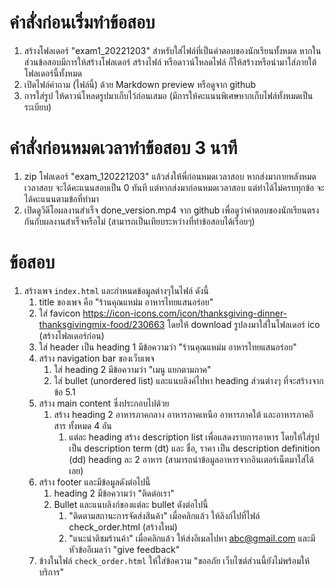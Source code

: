 # คำสั่งก่อนเริ่มทำข้อสอบ
1. สร้างโฟลเดอร์ "exam1_20221203" สำหรับใส่ไฟล์ที่เป็นคำตอบของนักเรียนทั้งหมด หากในส่วนข้อสอบมีการให้สร้างโฟลเดอร์ สร้างไฟล์ หรือดาวน์โหลดไฟล์ ก็ให้สร้างหรือนำมาใส่ภายใต้โฟลเดอร์นี้ทั้งหมด
2. เปิดไฟล์คำถาม (ไฟล์นี้) ด้วย Markdown preview หรือดูจาก github
3. การใส่รูป ให้ดาวน์โหลดรูปมาเก็บไว้ก่อนเสมอ (มีการให้คะแนนพิเศษหากเก็บไฟล์ทั้งหมดเป็นระเบียบ)

# คำสั่งก่อนหมดเวลาทำข้อสอบ 3 นาที
1. zip โฟลเดอร์ "exam_120221203" แล้วส่งให้พี่ก่อนหมดเวลาสอบ หากส่งมาภายหลังหมดเวลาสอบ จะได้คะแนนสอบเป็น 0 ทันที แต่หากส่งมาก่อนหมดเวลาสอบ แต่ทำได้ไม่ครบทุกข้อ จะได้คะแนนตามข้อที่ทำมา
2. เปิดดูวีดีโอผลงานสำเร็จ done_version.mp4 จาก github เพื่อดูว่าคำตอบของนักเรียนตรงกันกับผลงานสำเร็จหรือไม่ (สามารถเป็นเทียบระหว่างที่ทำข้อสอบได้เรื่อยๆ)

# ข้อสอบ
1. สร้างเพจ `index.html` และกำหนดข้อมูลต่างๆในไฟล์ ดังนี้
   1. title ของเพจ คือ "ร้านคุณแหม่ม อาหารไทยแสนอร่อย"
   2. ใส่ favicon https://icon-icons.com/icon/thanksgiving-dinner-thanksgivingmix-food/230663 โดยให้ download รูปลงมาใส่ในโฟลเดอร์ ico (สร้างโฟลเดอร์ก่อน)
   3. ใส่ header เป็น heading 1 มีข้อความว่า "ร้านคุณแหม่ม อาหารไทยแสนอร่อย"
   4. สร้าง navigation bar ของเว็บเพจ 
      1. ใส่ heading 2 มีข้อความว่า "เมนู แยกตามภาค"
      2. ใส่ bullet (unordered list) และแนบลิงค์ไปหา heading ส่วนต่างๆ ที่จะสร้างจากข้อ 5.1
   5. สร้าง main content ซึ่งประกอบไปด้วย
      1. สร้าง heading 2 อาหารภาคกลาง อาหารภาคเหนือ อาหารภาคใต้ และอาหารภาคอีสาร ทั้งหมด 4 อัน
         1. แต่ละ heading สร้าง description list เพื่อแสดงรายการอาหาร โดยให้ใส่รูป เป็น description term (dt) และ ชื่อ, ราคา เป็น description definition (dd) heading ละ 2 อาหาร (สามารถนำข้อมูลอาหารจากอินเตอร์เน็ตมาใส่ได้เลย)
   6.  สร้าง footer และมีข้อมูลดังต่อไปนี้
       1.  heading 2 มีข้อความว่า "ติดต่อเรา"
       2.  Bullet และแนบลิงก์ของแต่ละ bullet ดังต่อไปนี้
           1.  "ติดตามสถานะการจัดส่งสินค้า" เมื่อคลิกแล้ว ให้ลิงก์ไปที่ไฟล์ check_order.html (สร้างใหม่)
           2.  "แนะนำติชมร้านค้า" เมื่อคลิกแล้ว ให้ส่งอีเมลไปหา abc@gmail.com และมีหัวข้ออีเมลว่า "give feedback"
   7. ข้างในไฟล์ `check_order.html` ให้ใส่ข้อความ "ขออภัย เว็บไซต์ส่วนนี้ยังไม่พร้อมให้บริการ" 
